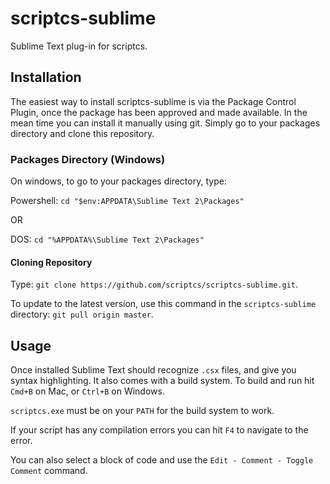 scriptcs-sublime
================

Sublime Text plug-in for scriptcs.

## Installation
The easiest way to install scriptcs-sublime is via the Package Control Plugin, once the package has been approved and made available. In the mean time you can install it manually using git. Simply go to your packages directory and clone this repository.

### Packages Directory (Windows)

On windows, to go to your packages directory, type:

Powershell: ``cd "$env:APPDATA\Sublime Text 2\Packages"``

OR

DOS: ``cd "%APPDATA%\Sublime Text 2\Packages"``


#### Cloning Repository

Type: ``git clone https://github.com/scriptcs/scriptcs-sublime.git``. 

To update to the latest version, use this command in the ``scriptcs-sublime`` directory: ``git pull origin master``.

## Usage
Once installed Sublime Text should recognize ``.csx`` files, and give you syntax highlighting. It also comes with a build system. To build and run hit ``Cmd+B`` on Mac, or ``Ctrl+B`` on Windows.

``scriptcs.exe`` must be on your ``PATH`` for the build system to work.

If your script has any compilation errors you can hit ``F4`` to navigate to the error.

You can also select a block of code and use the ``Edit - Comment - Toggle Comment`` command.
